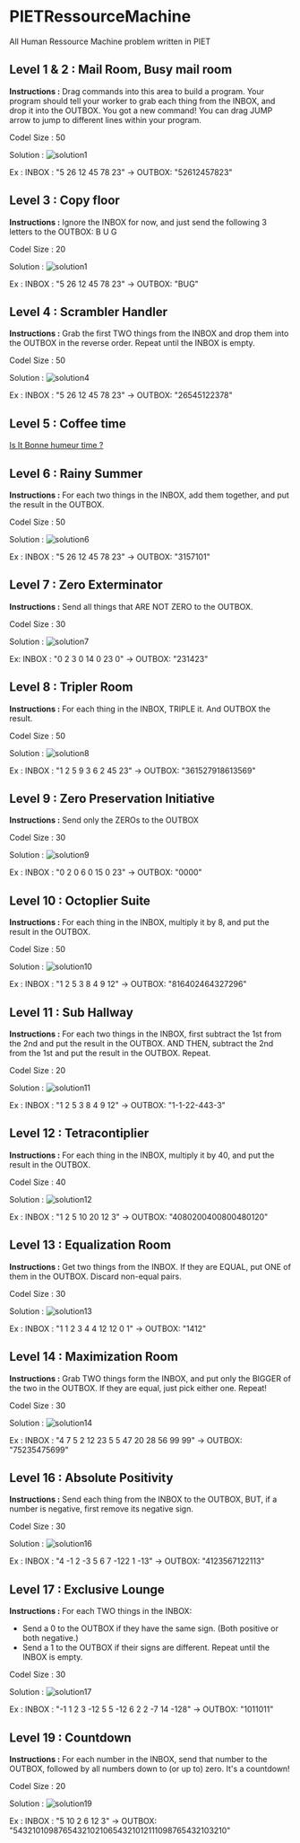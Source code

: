 # PIETRessourceMachine
All Human Ressource Machine problem written in PIET

## Level 1 & 2 : Mail Room, Busy mail room

**Instructions :** Drag commands into this area to build a program. Your program should tell your worker to grab each thing from the INBOX, and drop it into the OUTBOX. You got a new command! You can drag JUMP arrow to jump to different lines within your program.

Codel Size : 50

Solution :
 ![solution1](solutions/level1.png)

Ex : 
INBOX : "5 26 12 45 78 23" -> OUTBOX: "52612457823"

## Level 3 : Copy floor

**Instructions :** Ignore the INBOX for now, and just send the following 3 letters to the OUTBOX: B U G

Codel Size : 20

Solution :
 ![solution1](solutions/level3.png)

Ex :
INBOX : "5 26 12 45 78 23" -> OUTBOX: "BUG"


## Level 4 : Scrambler Handler

 **Instructions :** Grab the first TWO things from the INBOX and drop them into the OUTBOX in the reverse order. Repeat until the INBOX is empty.

 Codel Size : 50

Solution :
 ![solution4](solutions/level4.png)

Ex :
INBOX : "5 26 12 45 78 23" -> OUTBOX: "26545122378"


## Level 5 : Coffee time

[Is It Bonne humeur time ?](http://clos.des.roses.free.fr/isItBonneHumeurTime/)

## Level 6 : Rainy Summer

**Instructions :** For each two things in the INBOX, add them together, and put the result in the OUTBOX.

Codel Size : 50

Solution :
 ![solution6](solutions/level6.png)

 Ex :
INBOX : "5 26 12 45 78 23" -> OUTBOX: "3157101"

## Level 7 : Zero Exterminator

**Instructions :** Send all things that ARE NOT ZERO to the OUTBOX.

Codel Size : 30

Solution :
 ![solution7](solutions/level7.png)

 Ex:
 INBOX : "0 2 3 0 14 0 23 0" -> OUTBOX: "231423"

 ## Level 8 :  Tripler Room

 **Instructions :** For each thing in the INBOX, TRIPLE it. And OUTBOX the result.

 Codel Size : 50

Solution :
 ![solution8](solutions/level8.png)

Ex :
INBOX : "1 2 5 9 3 6 2 45 23" -> OUTBOX: "361527918613569"

## Level 9 : Zero Preservation Initiative

**Instructions :** Send only the ZEROs to the OUTBOX

Codel Size : 30

Solution :
 ![solution9](solutions/level9.png)

 Ex :
INBOX : "0 2 0 6 0 15 0 23" -> OUTBOX: "0000"

## Level 10 : Octoplier Suite

**Instructions :** For each thing in the INBOX, multiply it by 8, and put the result in the OUTBOX.

Codel Size : 50

Solution :
 ![solution10](solutions/level10.png)

 Ex :
INBOX : "1 2 5 3 8 4 9 12" -> OUTBOX: "816402464327296"

## Level 11 : Sub Hallway

**Instructions :**  For each two things in the INBOX, first subtract the 1st from the 2nd and put the result in the OUTBOX. AND THEN, subtract the 2nd from the 1st and put the result in the OUTBOX. Repeat.

Codel Size : 20

Solution :
 ![solution11](solutions/level11.png)

  Ex :
INBOX : "1 2 5 3 8 4 9 12" -> OUTBOX: "1-1-22-443-3"

## Level 12 : Tetracontiplier

**Instructions :** For each thing in the INBOX, multiply it by 40, and put the result in the OUTBOX.

Codel Size : 40

Solution :
 ![solution12](solutions/level12.png)

  Ex :
INBOX : "1 2 5 10 20 12 3" -> OUTBOX: "4080200400800480120"

## Level 13 : Equalization Room

**Instructions :** Get two things from the INBOX. If they are EQUAL, put ONE of them in the OUTBOX. Discard non-equal pairs. 

Codel Size : 30

Solution :
 ![solution13](solutions/level13.png)

  Ex :
INBOX : "1 1 2 3 4 4 12 12 0 1" -> OUTBOX: "1412"

## Level 14 : Maximization Room

**Instructions :** Grab TWO things form the INBOX, and put only the BIGGER of the two in the OUTBOX. If they are equal, just pick either one. Repeat!

Codel Size : 30

Solution :
 ![solution14](solutions/level14.png)

  Ex :
INBOX : "4 7 5 2 12 23 5 5 47 20 28 56 99 99" -> OUTBOX: "75235475699"

## Level 16 : Absolute Positivity
                
**Instructions :** Send each thing from the INBOX to the OUTBOX, BUT, if a number is negative, first remove its negative sign.

Codel Size : 30

Solution :
 ![solution16](solutions/level16.png)

  Ex :
INBOX : "4 -1 2 -3 5 6 7 -122 1 -13" -> OUTBOX: "4123567122113"

## Level 17 : Exclusive Lounge
                
**Instructions :** For each TWO things in the INBOX:
 - Send a 0 to the OUTBOX if they have the same sign. (Both positive or both negative.)
 - Send a 1 to the OUTBOX if their signs are different. Repeat until the INBOX is empty.

 Codel Size : 30

Solution :
 ![solution17](solutions/level17.png)

  Ex :
INBOX : "-1 1 2 3 -12 5 5 -12 6 2 2 -7 14 -128" -> OUTBOX: "1011011"

## Level 19 : Countdown

**Instructions :** For each number in the INBOX, send that number to the OUTBOX, followed by all numbers down to (or up to) zero. It's a countdown!

 Codel Size : 20

Solution :
 ![solution19](solutions/level19.png)

  Ex :
INBOX : "5 10 2 6 12 3" -> OUTBOX: "543210109876543210210654321012111098765432103210"